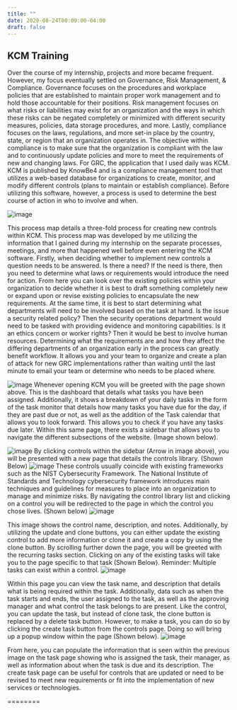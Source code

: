 ```yaml
---
title: ""
date: 2020-08-24T00:00:00-04:00
draft: false
---
```

## KCM Training

Over the course of my internship, projects and more became frequent. However, my focus eventually settled on Governance, Risk Management, & Compliance. Governance focuses on the procedures and workplace policies that are established to maintain proper work management and to hold those accountable for their positions. Risk management focuses on what risks or liabilities may exist for an organization and the ways in which these risks can be negated completely or minimized with different security measures, policies, data storage procedures, and more. Lastly, compliance focuses on the laws, regulations, and more set-in place by the country, state, or region that an organization operates in. The objective within compliance is to make sure that the organization is compliant with the law and to continuously update policies and more to meet the requirements of new and changing laws.
	For GRC, the application that I used daily was KCM. KCM is published by KnowBe4 and is a compliance management tool that utilizes a web-based database for organizations to create, monitor, and modify different controls (plans to maintain or establish compliance). Before utilizing this software, however, a process is used to determine the best course of action in who to involve and when.

![image](https://cpaboutme.netlify.app/ICT696-1.png)

This process map details a three-fold process for creating new controls within KCM. This process map was developed by me utilizing the information that I gained during my internship on the separate processes, meetings, and more that happened well before even entering the KCM software.
	Firstly, when deciding whether to implement new controls a question needs to be answered. Is there a need? If the need is there, then you need to determine what laws or requirements would introduce the need for action. From here you can look over the existing policies within your organization to decide whether it is best to draft something completely new or expand upon or revise existing policies to encapsulate the new requirements. At the same time, it is best to start determining what departments will need to be involved based on the task at hand. Is the issue a security related policy? Then the security operations department would need to be tasked with providing evidence and monitoring capabilities. Is it an ethics concern or worker rights? Then it would be best to involve human resources. Determining what the requirements are and how they affect the differing departments of an organization early in the process can greatly benefit workflow. It allows you and your team to organize and create a plan of attack for new GRC implementations rather than waiting until the last minute to email your team or determine who needs to be placed where.

![image](https://cpaboutme.netlify.app/ICT696-2.jpg)
Whenever opening KCM you will be greeted with the page shown above. This is the dashboard that details what tasks you have been assigned. Additionally, it shows a breakdown of your daily tasks in the form of the task monitor that details how many tasks you have due for the day, if they are past due or not, as well as the addition of the Task calendar that allows you to look forward. This allows you to check if you have any tasks due later. 
Within this same page, there exists a sidebar that allows you to navigate the different subsections of the website. (Image shown below).

![image](https://cpaboutme.netlify.app/ICT696-3.jpg)
By clicking controls within the sidebar (Arrow in image above), you will be presented with a new page that details the controls library. (Shown Below)
![image](https://cpaboutme.netlify.app/ICT696-4.jpg)
These controls usually coincide with existing frameworks such as the NIST Cybersecurity Framework. The National Institute of Standards and Technology cybersecurity framework introduces main techniques and guidelines for measures to place into an organization to manage and minimize risks. 
By navigating the control library list and clicking on a control you will be redirected to the page in which the control you chose lives. (Shown below)
![image](https://cpaboutme.netlify.app/ICT696-5.jpg)

This image shows the control name, description, and notes. Additionally, by utilizing the update and clone buttons, you can either update the existing control to add more information or clone it and create a copy by using the clone button. By scrolling further down the page, you will be greeted with the recurring tasks section. Clicking on any of the existing tasks will take you to the page specific to that task (Shown Below). Reminder: Multiple tasks can exist within a control.
![image](https://cpaboutme.netlify.app/ICT696-6.jpg)

Within this page you can view the task name, and description that details what is being required within the task. Additionally, data such as when the task starts and ends, the user assigned to the task, as well as the approving manager and what control the task belongs to are present. Like the control, you can update the task, but instead of clone task, the clone button is replaced by a delete task button. 
       However, to make a task, you can do so by clicking the create task button from the controls page. Doing so will bring up a popup window within the page (Shown below). 
![image](https://cpaboutme.netlify.app/ICT696-7.jpg)

From here, you can populate the information that is seen within the previous image on the task page showing who is assigned the task, their manager, as well as information about when the task is due and its description. The create task page can be useful for controls that are updated or need to be revised to meet new requirements or fit into the implementation of new services or technologies. 



========

